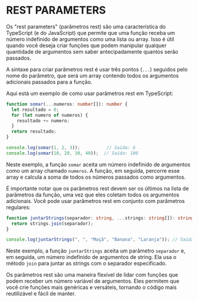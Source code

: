 # REST PARAMETERS
Os "rest parameters" (parâmetros rest) são uma característica do TypeScript (e do JavaScript) que permite que uma função receba um número indefinido de argumentos como uma lista ou array. Isso é útil quando você deseja criar funções que podem manipular qualquer quantidade de argumentos sem saber antecipadamente quantos serão passados.

A sintaxe para criar parâmetros rest é usar três pontos (`...`) seguidos pelo nome do parâmetro, que será um array contendo todos os argumentos adicionais passados para a função.

Aqui está um exemplo de como usar parâmetros rest em TypeScript:

```typescript
function somar(...numeros: number[]): number {
  let resultado = 0;
  for (let numero of numeros) {
    resultado += numero;
  }
  return resultado;
}

console.log(somar(1, 2, 3));          // Saída: 6
console.log(somar(10, 20, 30, 40));  // Saída: 100
```

Neste exemplo, a função `somar` aceita um número indefinido de argumentos como um array chamado `numeros`. A função, em seguida, percorre esse array e calcula a soma de todos os números passados como argumentos.

É importante notar que os parâmetros rest devem ser os últimos na lista de parâmetros da função, uma vez que eles coletam todos os argumentos adicionais. Você pode usar parâmetros rest em conjunto com parâmetros regulares:

```typescript
function juntarStrings(separador: string, ...strings: string[]): string {
  return strings.join(separador);
}

console.log(juntarStrings(", ", "Maçã", "Banana", "Laranja")); // Saída: "Maçã, Banana, Laranja"
```

Neste exemplo, a função `juntarStrings` aceita um parâmetro `separador` e, em seguida, um número indefinido de argumentos de string. Ela usa o método `join` para juntar as strings com o separador especificado.

Os parâmetros rest são uma maneira flexível de lidar com funções que podem receber um número variável de argumentos. Eles permitem que você crie funções mais genéricas e versáteis, tornando o código mais reutilizável e fácil de manter.